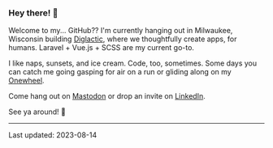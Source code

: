 ### Hey there! 🌊

Welcome to my... GitHub?? I'm currently hanging out in Milwaukee, Wisconsin building [Diglactic](https://diglactic.com), where we thoughtfully create apps, for humans. Laravel + Vue.js + SCSS are my current go-to.

I like naps, sunsets, and ice cream. Code, too, sometimes. Some days you can catch me going gasping for air on a run or gliding along on my [Onewheel](https://onewheel.com/).

Come hang out on [Mastodon](https://mstdn.social/@sheng) or drop an invite on [LinkedIn](https://www.linkedin.com/in/shengslogar/).

See ya around! 🥰

---
Last updated: 2023-08-14

